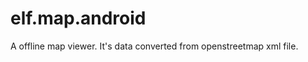 elf.map.android
===============

A offline map viewer. It's data converted from openstreetmap xml file.
